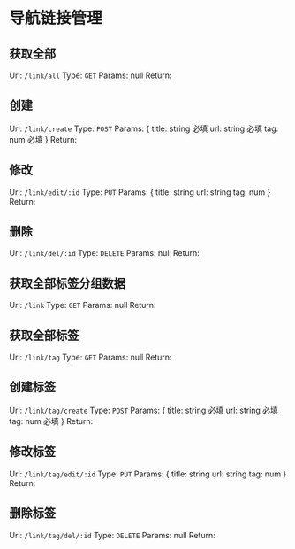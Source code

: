 # 导航链接管理

## 获取全部

Url: `/link/all`
Type: `GET`
Params: null
Return: 

## 创建

Url: `/link/create`
Type: `POST`
Params: {
    title: string 必填
    url: string 必填
    tag: num 必填
}
Return: 


## 修改

Url: `/link/edit/:id`
Type: `PUT`
Params: {
    title: string
    url: string
    tag: num
}
Return: 


## 删除

Url: `/link/del/:id`
Type: `DELETE`
Params: null
Return: 



## 获取全部标签分组数据

Url: `/link`
Type: `GET`
Params: null
Return: 

## 获取全部标签

Url: `/link/tag`
Type: `GET`
Params: null
Return: 

## 创建标签

Url: `/link/tag/create`
Type: `POST`
Params: {
    title: string 必填
    url: string 必填
    tag: num 必填
}
Return: 


## 修改标签

Url: `/link/tag/edit/:id`
Type: `PUT`
Params: {
    title: string
    url: string
    tag: num
}
Return: 


## 删除标签

Url: `/link/tag/del/:id`
Type: `DELETE`
Params: null
Return: 
